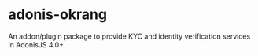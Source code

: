 # adonis-okrang
An addon/plugin package to provide KYC and identity verification services in AdonisJS 4.0+
